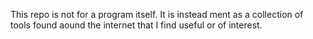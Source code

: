 
This repo is not for a program itself. It is instead
ment as a collection of tools found aound the internet that 
I find useful or of interest.
